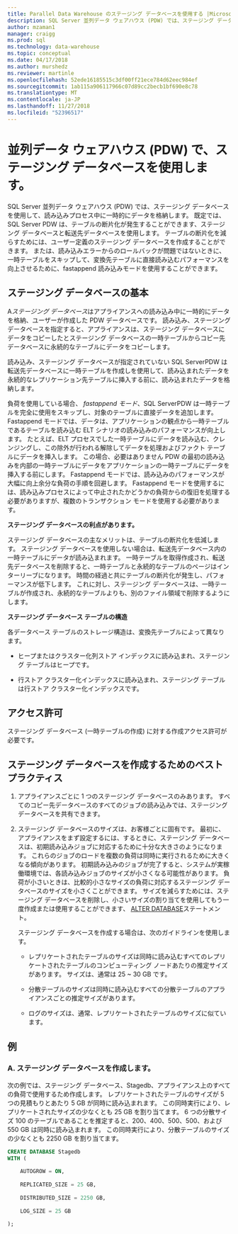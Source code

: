 ```yaml
---
title: Parallel Data Warehouse のステージング データベースを使用する |Microsoft Docs
description: SQL Server 並列データ ウェアハウス (PDW) では、ステージング データベースを使用して、読み込みプロセス中に一時的にデータを格納します。
author: mzaman1
manager: craigg
ms.prod: sql
ms.technology: data-warehouse
ms.topic: conceptual
ms.date: 04/17/2018
ms.author: murshedz
ms.reviewer: martinle
ms.openlocfilehash: 52ede16185515c3df00ff21ece784d62eec984ef
ms.sourcegitcommit: 1ab115a906117966c07d89cc2becb1bf690e8c78
ms.translationtype: MT
ms.contentlocale: ja-JP
ms.lasthandoff: 11/27/2018
ms.locfileid: "52396517"
---
```

# <a name="using-a-staging-database-in-parallel-data-warehouse-pdw"></a>並列データ ウェアハウス (PDW) で、ステージング データベースを使用します。
SQL Server 並列データ ウェアハウス (PDW) では、ステージング データベースを使用して、読み込みプロセス中に一時的にデータを格納します。 既定では、SQL Server PDW は、テーブルの断片化が発生することができます、ステージング データベースと転送先データベースを使用します。 テーブルの断片化を減らすためには、ユーザー定義のステージング データベースを作成することができます。 または、読み込みエラーからのロールバックが問題ではないときに、一時テーブルをスキップして、変換先テーブルに直接読み込むパフォーマンスを向上させるために、fastappend 読み込みモードを使用することができます。  
  
## <a name="StagingDatabase"></a>ステージング データベースの基本  
A*ステージング データベース*はアプライアンスへの読み込み中に一時的にデータを格納、ユーザーが作成した PDW データベースです。 読み込み、ステージング データベースを指定すると、アプライアンスは、ステージング データベースにデータをコピーしたとステージング データベースの一時テーブルからコピー先データベースに永続的なテーブルにデータをコピーします。  
  
読み込み、ステージング データベースが指定されていない SQL ServerPDW は転送先データベースに一時テーブルを作成しを使用して、読み込まれたデータを永続的なレプリケーション先テーブルに挿入する前に、読み込まれたデータを格納します。  
  
負荷を使用している場合、 *fastappend モード*、SQL ServerPDW は一時テーブルを完全に使用をスキップし、対象のテーブルに直接データを追加します。 Fastappend モードでは、データは、アプリケーションの観点から一時テーブルであるテーブルを読み込む ELT シナリオの読み込みのパフォーマンスが向上します。 たとえば、ELT プロセスでした一時テーブルにデータを読み込む、クレンジングし、この除外が行われる解除してデータを処理およびファクト テーブルにデータを挿入します。 この場合、必要はありません PDW の最初の読み込みを内部の一時テーブルにデータをアプリケーションの一時テーブルにデータを挿入する前にします。 Fastappend モードでは、読み込みのパフォーマンスが大幅に向上余分な負荷の手順を回避します。 Fastappend モードを使用するには、読み込みプロセスによって中止されたかどうかの負荷からの復旧を処理する必要がありますが、複数のトランザクション モードを使用する必要があります。  
  
**ステージング データベースの利点があります。**  
  
ステージング データベースの主なメリットは、テーブルの断片化を低減します。 ステージング データベースを使用しない場合は、転送先データベース内の一時テーブルにデータが読み込まれます。 一時テーブルを取得作成され、転送先データベースを削除すると、一時テーブルと永続的なテーブルのページはインターリーブになります。 時間の経過と共にテーブルの断片化が発生し、パフォーマンスが低下します。 これに対し、ステージング データベースは、一時テーブルが作成され、永続的なテーブルよりも、別のファイル領域で削除するようにします。  
  
**ステージング データベース テーブルの構造**  
  
各データベース テーブルのストレージ構造は、変換先テーブルによって異なります。  
  
-   ヒープまたはクラスター化列ストア インデックスに読み込まれ、ステージング テーブルはヒープです。  
  
-   行ストア クラスター化インデックスに読み込まれ、ステージング テーブルは行ストア クラスター化インデックスです。  
  
## <a name="Permissions"></a>アクセス許可  
ステージング データベース (一時テーブルの作成) に対する作成アクセス許可が必要です。 

<!-- MISSING LINKS

For more information, see [Grant Permissions to load data](grant-permissions-to-load-data.md).  

-->
  
## <a name="CreatingStagingDatabase"></a>ステージング データベースを作成するためのベスト プラクティス  
  
1.  アプライアンスごとに 1 つのステージング データベースのみあります。 すべてのコピー先データベースのすべてのジョブの読み込みでは、ステージング データベースを共有できます。  
  
2.  ステージング データベースのサイズは、お客様ごとに固有です。 最初に、アプライアンスをまず設定するには、するときに、ステージング データベースは、初期読み込みジョブに対応するために十分な大きさのようになります。 これらのジョブのロードを複数の負荷は同時に実行されるために大きくなる傾向があります。 初期読み込みのジョブが完了すると、システムが実稼働環境では、各読み込みジョブのサイズが小さくなる可能性があります。 負荷が小さいときは、比較的小さなサイズの負荷に対応するステージング データベースのサイズを小さくことができます。 サイズを減らすためには、ステージング データベースを削除し、小さいサイズの割り当てを使用してもう一度作成または使用することができます、 [ALTER DATABASE](../t-sql/statements/alter-database-transact-sql.md?tabs=sqlpdw)ステートメント。  
  
    ステージング データベースを作成する場合は、次のガイドラインを使用します。  
  
    -   レプリケートされたテーブルのサイズは同時に読み込むすべてのレプリケートされたテーブルのコンピューティング ノードあたりの推定サイズがあります。 サイズは、通常は 25 ~ 30 GB です。  
  
    -   分散テーブルのサイズは同時に読み込むすべての分散テーブルのアプライアンスごとの推定サイズがあります。  
  
    -   ログのサイズは、通常、レプリケートされたテーブルのサイズに似ています。  
  
## <a name="Examples"></a>例  
  
### <a name="a-create-a-staging-database"></a>A. ステージング データベースを作成します。 
次の例では、ステージング データベース、Stagedb、アプライアンス上のすべての負荷で使用するため作成します。 レプリケートされたテーブルのサイズが 5 つの見積もりとあたり 5 GB が同時に読み込まれます。 この同時実行により、レプリケートされたサイズの少なくとも 25 GB を割り当てます。 6 つの分散サイズ 100 のテーブルであることを推定すると、200、400、500、500、および 550 GB は同時に読み込まれます。 この同時実行により、分散テーブルのサイズの少なくとも 2250 GB を割り当てます。  
  
```sql  
CREATE DATABASE Stagedb  
WITH (  
  
    AUTOGROW = ON,  
  
    REPLICATED_SIZE = 25 GB,  
  
    DISTRIBUTED_SIZE = 2250 GB,  
  
    LOG_SIZE = 25 GB  
  
);  
```  

<!-- MISSING LINKS
 
## See Also  
[Common metadata query examples](metadata-query-examples.md)  

-->
  
